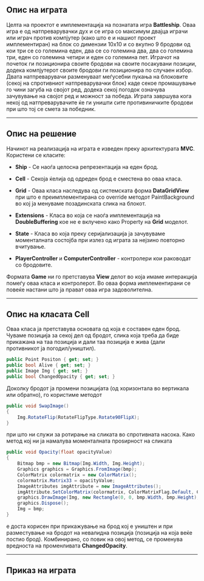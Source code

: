 ## Опис на играта

Целта на проектот е имплементација на познатата игра **Battleship**. Оваа игра е од натпреварувачки дух и се игра со
максимум двајца играчи или играч против компјутер (како што е и нашиот проект имплементиран) на блок со димензии
10x10 и со вкупно 9 бродови од кои три се со големина еден, два се со големина два, два со големина три, еден со големина четири и еден со големина пет.
Играчот на почеток ги позиционира своите бродови на своите посакувани позиции, додека компјутерот
своите бродови ги позиционира по случаен избор. Двата натпреварувачи разменуваат меѓусебни пукања на блоковите
(секој на спротивниот натпреварувачки блок) каде секое промашување го чини загуба на својот ред, додека секој погодок означува
зачувување на својот ред и можност за победа. Играта завршува кога некој од натпреварувачите ќе ги уништи сите противиничките бродови при што тој се смета за победник.

***
## Опис на решение

Начинот на реализација на играта е изведен преку архитектурата **MVC**. Користени се класите:
  * **Ship** - Се наоѓа целосна репрезентација на еден брод.

  * **Cell** - Секоја ќелија од одреден брод е сместена во оваа класа.

  * **Grid** - Оваа класа наследува од системската форма **DataGridView** при што е преимплементирана со override методот PaintBackground во кој ја менуваме позадинската слика на блокот.

  * **Еxtensions** - Класа во која се наоѓа имплементација на **DoubleBuffering** кое не е вклучено како Property на **Grid** моделот.

  * **State** - Класа во која преку серијализација ја зачувуваме моменталната состојба при излез од играта за нејзино повторно вчитување.

  * **PlayerController** и **ComputerController** - контролери кои раководат со бродовите.

Формата **Game** ни го претставува **View** делот во која имаме интеракција помеѓу оваа класа и контролерот. Во оваа форма имплементирани се повеќе настани што ја прават оваа игра задоволителна.
***
## Опис на класата Cell

Оваа класа ја претставува основата од која е составен еден брод. Чуваме позиција за секој дел од бродот, слика која треба да биде прикажана на таа позиција и дали таа позиција е жива (дали противникот ја погодил/уништил).
```csharp
public Point Positon { get; set; }
public bool Alive { get; set; }
public Image Img { get; set; }
public bool ChangedOpacity { get; set; }
```
Доколку бродот ја промени позицијата (од хоризонтала во вертикала или обратно), го користиме методот
```csharp
public void SwapImage()
{
    Img.RotateFlip(RotateFlipType.Rotate90FlipX);
}
```
при што ни служи за ротирање на сликата во спротивната насока.
Како метод кој ни ја намалува моменталната проѕирност на сликата
```csharp
public void Opacity(float opacityValue)
{
    Bitmap bmp = new Bitmap(Img.Width, Img.Height);
    Graphics graphics = Graphics.FromImage(bmp);
    ColorMatrix colormatrix = new ColorMatrix();
    colormatrix.Matrix33 = opacityValue;
    ImageAttributes imgAttribute = new ImageAttributes();
    imgAttribute.SetColorMatrix(colormatrix, ColorMatrixFlag.Default, ColorAdjustType.Bitmap);
    graphics.DrawImage(Img, new Rectangle(0, 0, bmp.Width, bmp.Height), 0, 0, Img.Width, Img.Height, GraphicsUnit.Pixel, imgAttribute);
    graphics.Dispose();
    Img = bmp;
}
```
е доста корисен при прикажување на брод кој е уништен и при разместување на бродот на невалидна позиција (позиција на која веќе постио брод). Комбинирано, со повик на овој метод, се променува вредноста на променливата **ChangedOpacity**.
***
## Приказ на играта

